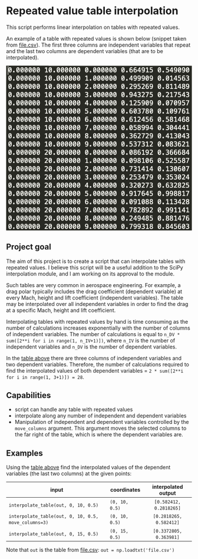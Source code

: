# Repeated value table interpolation

This script performs linear interpolation on tables with repeated values.

An example of a table with repeated values is shown below (snippet taken from [file.csv](file.csv)).
The first three columns are independent variables that repeat and the last two columns are dependent variables (that are 
to be interpolated).

![alt text](example_table.png "Sample table")

## Project goal
The aim of this project is to create a script that can interpolate tables with repeated values. I believe this script 
will be a useful addition to the SciPy interpolation module, and I am working on its approval to the module.

Such tables are very common in aerospace engineering. For example, a drag polar typically includes the drag coefficient (dependent variable) at every Mach, height and lift coefficient (independent variables). The table may be interpolated over all independent variables in order to find the drag at a specific Mach, height and lift coefficient.

Interpolating tables with repeated values by hand is time consuming as the number of calculations increases exponentially with the number 
of columns of independent variables. The number of calculations is equal to `n_DV * sum([2**i for i in range(1, n_IV+1)])`, where `n_IV` is the number of independent variables and `n_DV` is the number of dependent variables. 
 
 In the [table above](example_table.png) there are three columns of independent variables and two dependent variables. 
 Therefore, the number of calculations required to find the interpolated values of both dependent variables = 
 `2 * sum([2**i for i in range(1, 3+1)]) = 28`. 


## Capabilities
- script can handle any table with repeated values
- interpolate along any number of independent and dependent variables
- Manipulation of independent and dependent variables controlled by the `move_columns` argument. 
This argument moves the selected columns to the far right of the table, which is where the dependent variables are.

## Examples 

Using the [table above](example_table.png) find the interpolated values of the dependent variables (the last two columns)
at the given points:

| input                                                 | coordinates       | interpolated output       |
| ----------------------------------------------------- | ----------------- |:-------------------------:|
| `interpolate_table(out, 0, 10, 0.5)`                  | `(0, 10, 0.5)`    | `[0.582412, 0.2818265]`   |
| `interpolate_table(out, 0, 10, 0.5, move_columns=3)`  | `(0, 10, 0.5)`    | `[0.2818265, 0.582412]`   |
| `interpolate_table(out, 0, 15, 0.5)`                  | `(0, 15, 0.5)`    | `[0.3372805, 0.363981]`   |

Note that `out` is the table from [file.csv](file.csv): `out = np.loadtxt('file.csv')`